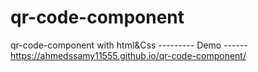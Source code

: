 # qr-code-component
qr-code-component with html&amp;Css
--------- Demo ------
https://ahmedssamy11555.github.io/qr-code-component/
